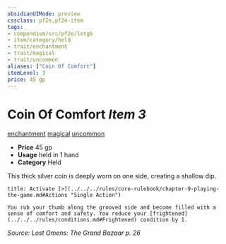 ```yaml
---
obsidianUIMode: preview
cssclass: pf2e,pf2e-item
tags:
- compendium/src/pf2e/lotgb
- item/category/held
- trait/enchantment
- trait/magical
- trait/uncommon
aliases: ["Coin Of Comfort"]
itemLevel: 3
price: 45 gp
---
```

# Coin Of Comfort *Item 3*  
[enchantment](../../../rules/traits/enchantment.md)  [magical](../../../rules/traits/magical.md)  [uncommon](../../../rules/traits/uncommon.md)  

- **Price** 45 gp
- **Usage** held in 1 hand
- **Category** Held

This thick silver coin is deeply worn on one side, creating a shallow dip.

```ad-embed-ability
title: Activate [>](../../../rules/core-rulebook/chapter-9-playing-the-game.md#Actions "Single Action")

You rub your thumb along the grooved side and become filled with a sense of comfort and safety. You reduce your [frightened](../../../rules/conditions.md#Frightened) condition by 1.
```

*Source: Lost Omens: The Grand Bazaar p. 26*
